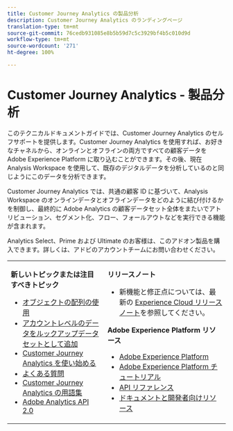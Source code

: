 ```yaml
---
title: Customer Journey Analytics の製品分析
description: Customer Journey Analytics のランディングページ
translation-type: tm+mt
source-git-commit: 76cedb931085e8b5b59d7c5c3929bf4b5c010d9d
workflow-type: tm+mt
source-wordcount: '271'
ht-degree: 100%

---
```



# Customer Journey Analytics - 製品分析

このテクニカルドキュメントガイドでは、Customer Journey Analytics のセルフサポートを提供します。Customer Journey Analytics を使用すれば、お好きなチャネルから、オンラインとオフラインの両方ですべての顧客データを Adobe Experience Platform に取り込むことができます。その後、現在 Analysis Workspace を使用して、既存のデジタルデータを分析しているのと同じようにこのデータを分析できます。

Customer Journey Analytics では、共通の顧客 ID に基づいて、Analysis Workspace のオンラインデータとオフラインデータをどのように結び付けるかを制御し、最終的に Adobe Analytics の顧客データセット全体をまたいでアトリビューション、セグメント化、フロー、フォールアウトなどを実行できる機能が含まれます。

Analytics Select、Prime および Ultimate のお客様は、このアドオン製品を購入できます。詳しくは、アドビのアカウントチームにお問い合わせください。

<table frame="none"> 
 <tbody> 
  <tr> 
   <td colname="col1" colsep="0" rowsep="0" valign="top"> <p class="head"> <b>新しいトピックまたは注目すべきトピック</b> </p> <p> 
     <ul>
      <li><a href="https://docs.adobe.com/content/help/ja-JP/analytics-platform/using/cja-usecases/object-arrays.html"> オブジェクトの配列の使用 </a> </li>
      <li><a href="https://docs.adobe.com/content/help/ja-JP/analytics-platform/using/cja-usecases/b2b.html">アカウントレベルのデータをルックアップデータセットとして追加</a> </li>
      <li><a href="https://docs.adobe.com/content/help/ja-JP/analytics-platform/using/cja-overview/cja-getting-started.html">Customer Journey Analytics を使い始める</a> </li> 
      <li><a href="https://docs.adobe.com/content/help/ja-JP/analytics-platform/using/cja-overview/cja-faq.html">よくある質問</a> </li> 
      <li><a href="https://docs.adobe.com/content/help/ja-JP/analytics-platform/using/cja-overview/cja-glossary.html">Customer Journey Analytics の用語集</a> </li> 
      <li><a href="https://www.adobe.io/apis/experiencecloud/analytics/docs.html">Adobe Analytics API 2.0</a> </li> 
     </ul> </p> </td> 
   <td colname="col2" valign="top"> <p class="head"><b>リリースノート</b> </p> 
    <ul> 
     <li>新機能と修正点については、最新の <a href="https://docs.adobe.com/content/help/ja-JP/release-notes/experience-cloud/current.html" format="https" scope="external">Experience Cloud リリースノート</a>を参照してください。 </li> 
    </ul> <p class="head"> <b>Adobe Experience Platform リソース</b> </p> 
    <ul> 
     <li><a href="https://www.adobe.com/jp/experience-platform.html" format="http" scope="external">Adobe Experience Platform</a> </li> 
     <li> <a href="https://www.adobe.io/apis/experienceplatform/home/tutorials.html" format="https" scope="external">Adobe Experience Platform チュートリアル</a> </li> 
     <li><a href="https://www.adobe.io/apis/experienceplatform/home/api-reference.html" format="https" scope="external">API リファレンス</a> </li> 
     <li><a href="https://www.adobe.com/jp/experience-platform/documentation-and-developer-resources.html" format="https" scope="external">ドキュメントと開発者向けリソース</a> </li> 
    </ul> </td> 
  </tr> 
 </tbody> 
</table>
